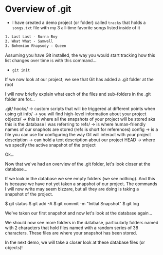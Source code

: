 # Overview of .git

- I have created a demo project (or folder) called `tracks` that holds a `songs.txt` file with my 3 all-time favorite songs listed inside of it

```.txt
1. Last Last - Burna Boy
2. What What - Samwell
3. Bohemian Rhapsody - Queen

```

Assuming you have Git installed, the way you would start tracking how this list changes over time is with this command...

- `git init`

If we now look at our project, we see that Git has added a .git folder at the root

I will now briefly explain what each of the files and sub-folders in the .git folder are for...

.git/
    hooks/ -> custom scripts that will be triggered at different points when using git
    info/ -> you will find high-level information about your project
    objects/ -> this is where all the snapshots of your project will be stored aka this is the database I was referring to
    refs/ -> is where human-friendly names of our snaphots are stored (refs is short for references)
    config -> is a file you can use for configuring the way Git will interact with your project
    description -> can hold a text description about our project
    HEAD -> where we specify the active snapshot of the project

Ok...

Now that we've had an overview of the .git folder, let's look closer at the database...

If we look in the database we see empty folders (we see nothing). And this is because we have not yet taken a snapshot of our project. The commands I will now write may seem bizzare, but all they are doing is taking a snapshot of the project.

$ git status
$ git add -A
$ git commit -m "Initial Snapshot"
$ git log

We've taken our first snapshot and now let's look at the database again...

We should now see more folders in the database, particularly folders named with 2 characters that hold files named with a random series of 38 characters. These files are where your snapshot has been stored.

In the next demo, we will take a closer look at these database files (or objects)!
